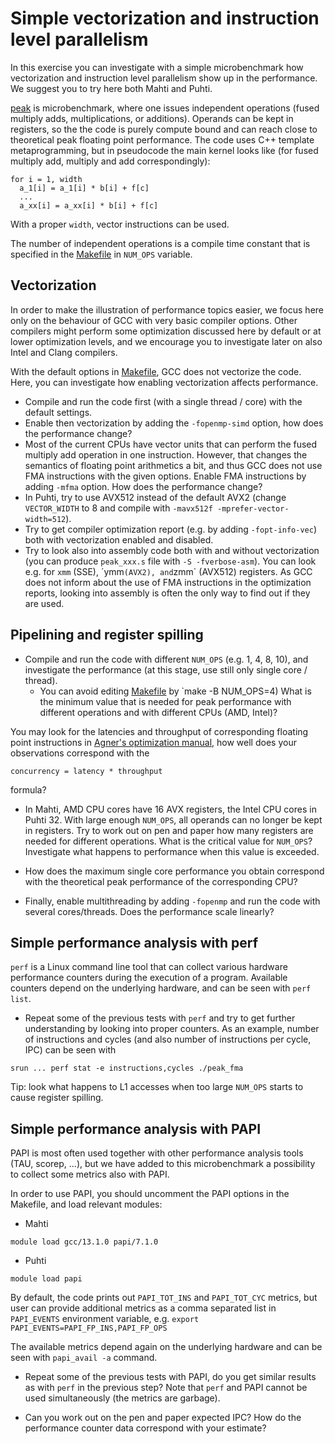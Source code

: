 # Simple vectorization and instruction level parallelism

In this exercise you can investigate with a simple microbenchmark how vectorization and instruction
level parallelism show up in the performance. We suggest you to try here both Mahti and Puhti.

[peak](../demos/peak) is microbenchmark, where one issues independent operations (fused multiply adds, multiplications, or additions). Operands can be kept in registers, so the 
the code is purely compute bound and can reach close to theoretical peak 
floating point performance. The code uses C++ template metaprogramming, but in pseudocode the main kernel looks like (for fused multiply add, multiply and add correspondingly):
```
for i = 1, width
  a_1[i] = a_1[i] * b[i] + f[c]
  ... 
  a_xx[i] = a_xx[i] * b[i] + f[c]
```
With a proper `width`, vector instructions can be used.

The number of independent operations is a compile time constant that is specified in the
[Makefile](../demos/peak/Makefile) in `NUM_OPS` variable.


## Vectorization

In order to make the illustration of performance topics easier, we focus here only
on the behaviour of GCC with very basic compiler options. Other compilers might perform some optimization discussed here
by default or at lower optimization levels, and we encourage you to investigate later on
also Intel and Clang compilers.

With the default options in [Makefile](../demos/peak/Makefile), GCC does not vectorize 
the code. Here, you can investigate how enabling vectorization affects performance. 

- Compile and run the code first (with a single thread / core) with the default settings.
- Enable then vectorization by adding the `-fopenmp-simd` option, how does the 
  performance change?
- Most of the current CPUs have vector units that can perform the fused multiply add 
  operation in one instruction. However, that changes the semantics of floating point 
  arithmetics a bit, and thus GCC does not use FMA instructions with the given options. Enable 
  FMA instructions by adding `-mfma` option. How does the performance change?
- In Puhti, try to use AVX512 instead of the default AVX2 (change `VECTOR_WIDTH` to 8
  and compile with `-mavx512f -mprefer-vector-width=512`). 
- Try to get compiler optimization report (e.g. by adding `-fopt-info-vec`) both
  with vectorization enabled and disabled.
- Try to look also into assembly code both with and without vectorization 
  (you can produce `peak_xxx.s` file with `-S -fverbose-asm`). You can look 
  e.g. for `xmm` (SSE), ´ymm` (AVX2), and `zmm` (AVX512) registers. 
  As GCC does not inform about the use of FMA instructions in the optimization reports, 
  looking into assembly is often the only way to find out if they are used.

## Pipelining and register spilling

- Compile and run the code with different `NUM_OPS` (e.g. 1, 4, 8, 10), and 
  investigate the performance (at this stage, use still only single core / thread). 
    - You can avoid editing [Makefile](../demos/peak/Makefile) by `make -B NUM_OPS=4)
  What is the minimum value that is needed  for peak performance with different 
  operations and with different CPUs (AMD, Intel)? 

You may look for the latencies and throughput of corresponding floating point instructions
in [Agner's optimization manual](https://www.agner.org/optimize/instruction_tables.pdf), how well does your observations correspond with the 
```
concurrency = latency * throughput
```
formula?

- In Mahti, AMD CPU cores have 16 AVX registers, the Intel CPU cores in Puhti 32. With 
large enough `NUM_OPS`, all operands can no longer be kept in registers. Try to work out on
pen and paper how many registers are needed for different operations. What is the 
critical value for `NUM_OPS`? Investigate what happens to performance when this value is
exceeded.  

- How does the maximum single core performance you obtain correspond with the 
theoretical peak performance of the corresponding CPU?

- Finally, enable multithreading by adding `-fopenmp` and run the code with several
  cores/threads. Does the performance scale linearly?

## Simple performance analysis with perf

`perf` is a Linux command line tool that can collect various hardware
performance counters during the execution of a program. Available counters depend on
the underlying hardware, and can be seen with `perf list`.

- Repeat some of the previous tests with `perf` and try to get further understanding
  by looking into proper counters. As an example, number of instructions and 
  cycles (and also number of instructions per cycle, IPC) can be seen with
```
srun ... perf stat -e instructions,cycles ./peak_fma
```

Tip: look what happens to L1 accesses when too large `NUM_OPS` starts to cause register 
spilling.

## Simple performance analysis with PAPI

PAPI is most often used together with other performance analysis tools (TAU, scorep, ...),
but we have added to this microbenchmark a possibility to collect some metrics also
with PAPI.

In order to use PAPI, you should uncomment the PAPI options in the Makefile, and load relevant modules:
- Mahti
```
module load gcc/13.1.0 papi/7.1.0
```
- Puhti
```
module load papi
```

By default, the code prints out `PAPI_TOT_INS` and `PAPI_TOT_CYC` metrics, but user can
provide additional metrics as a comma separated list in `PAPI_EVENTS` environment variable, e.g. `export PAPI_EVENTS=PAPI_FP_INS,PAPI_FP_OPS`

The available metrics depend again on the underlying hardware and can be seen with `papi_avail -a` command.

- Repeat some of the previous tests with PAPI, do you get similar results as with `perf` in the previous step? Note that `perf` and PAPI cannot be used simultaneously (the metrics are garbage).

- Can you work out on the pen and paper expected IPC? How do the performance counter data
correspond with your estimate?

